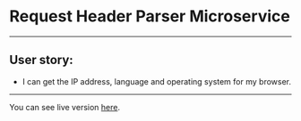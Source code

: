 # Request Header Parser Microservice
___

## User story:

*  I can get the IP address, language and operating system for my browser.

___

You can see live version [here](https://fcc3-header-parser.glitch.me/).